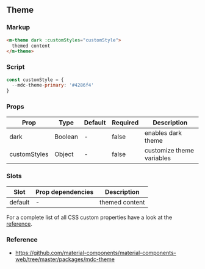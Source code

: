 ## Theme

### Markup

```html
<m-theme dark :customStyles="customStyle">
  themed content
</m-theme>
```
### Script

```javascript
const customStyle = {
  --mdc-theme-primary: '#4286f4'
}
```

### Props

| Prop | Type | Default | Required | Description |
|------|------|---------|----------|-------------|
| dark | Boolean | - | false | enables dark theme |
| customStyles | Object | - | false | customize theme variables |

### Slots

| Slot | Prop dependencies | Description |
|------|-------------------|-------------|
| default | - | themed content |

For a complete list of all CSS custom properties have a look at the [reference](https://github.com/material-components/material-components-web/tree/master/packages/mdc-theme#css-custom-properties).

### Reference

- https://github.com/material-components/material-components-web/tree/master/packages/mdc-theme

